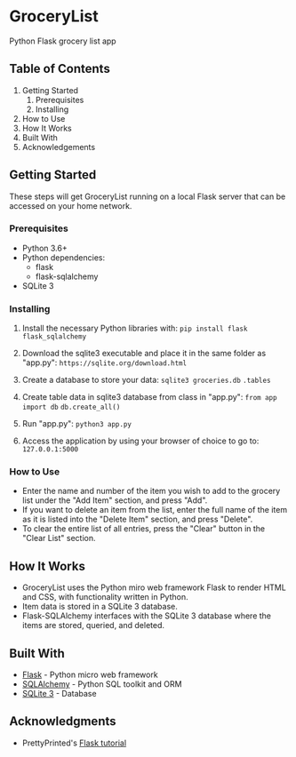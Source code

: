 # GroceryList
Python Flask grocery list app

## Table of Contents
1. Getting Started
    1. Prerequisites
    2. Installing
2. How to Use
3. How It Works
4. Built With
5. Acknowledgements

## Getting Started
These steps will get GroceryList running on a local Flask server that can be accessed on your home network.

### Prerequisites
- Python 3.6+
- Python dependencies:
    - flask
    - flask-sqlalchemy
- SQLite 3

### Installing
1. Install the necessary Python libraries with:
`pip install flask flask_sqlalchemy`

2. Download the sqlite3 executable and place it in the same folder as "app.py":
`https://sqlite.org/download.html`

3. Create a database to store your data:
`sqlite3 groceries.db`
`.tables`

4. Create table data in sqlite3 database from class in "app.py":
`from app import db`
`db.create_all()`

5. Run "app.py":
`python3 app.py`

6. Access the application by using your browser of choice to go to:
`127.0.0.1:5000`

### How to Use
- Enter the name and number of the item you wish to add to the grocery list under the "Add Item" section, and press "Add".
- If you want to delete an item from the list, enter the full name of the item as it is listed into the "Delete Item" section, and press "Delete".
- To clear the entire list of all entries, press the "Clear" button in the "Clear List" section.

## How It Works
- GroceryList uses the Python miro web framework Flask to render HTML and CSS, with functionality written in Python.
- Item data is stored in a SQLite 3 database.
- Flask-SQLAlchemy interfaces with the SQLite 3 database where the items are stored, queried, and deleted.


## Built With
- [Flask](https://flask.palletsprojects.com/en/1.1.x/) - Python micro web framework
- [SQLAlchemy](https://www.sqlalchemy.org/) - Python SQL toolkit and ORM
- [SQLite 3](https://sqlite.org/index.html) - Database

## Acknowledgments
- PrettyPrinted's [Flask tutorial](https://youtu.be/lWA0GgUN8kg)
